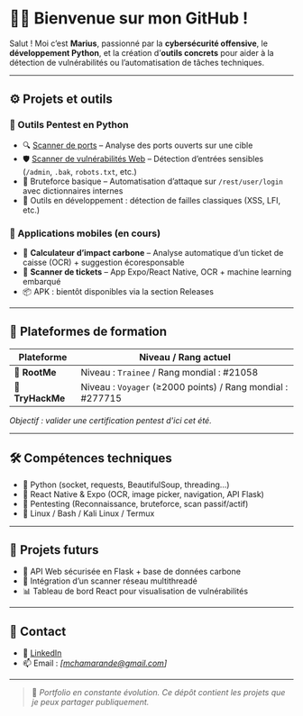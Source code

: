 # 🕵️‍♂️ Bienvenue sur mon GitHub !

Salut ! Moi c’est **Marius**, passionné par la **cybersécurité offensive**, le **développement Python**, et la création d’**outils concrets** pour aider à la détection de vulnérabilités ou l’automatisation de tâches techniques.

---

## ⚙️ Projets et outils

### 🔧 Outils Pentest en Python
- 🔍 [Scanner de ports](https://github.com/Marius-afk-web/git-pentest/blob/main/scanner) – Analyse des ports ouverts sur une cible
- 🛡️ [Scanner de vulnérabilités Web](https://github.com/Marius-afk-web/git-pentest/blob/main/vulnerabilite) – Détection d’entrées sensibles (`/admin`, `.bak`, `robots.txt`, etc.)
- 🔐 Bruteforce basique – Automatisation d’attaque sur `/rest/user/login` avec dictionnaires internes
- 🧪 Outils en développement : détection de failles classiques (XSS, LFI, etc.)

### 📱 Applications mobiles (en cours)
- 🌿 **Calculateur d’impact carbone** – Analyse automatique d’un ticket de caisse (OCR) + suggestion écoresponsable
- 🧾 **Scanner de tickets** – App Expo/React Native, OCR + machine learning embarqué
- 📦 APK : bientôt disponibles via la section Releases

---

## 🧠 Plateformes de formation

| Plateforme      | Niveau / Rang actuel           |
|------------------|-------------------------------|
| 🧠 **RootMe**     | Niveau : `Trainee` / Rang mondial : #21058 | 
| 🧠 **TryHackMe**  | Niveau : `Voyager` (≥2000 points) / Rang mondial : #277715 |

*Objectif : valider une certification pentest d'ici cet été.*

---

## 🛠️ Compétences techniques

- 🐍 Python (socket, requests, BeautifulSoup, threading...)
- 📱 React Native & Expo (OCR, image picker, navigation, API Flask)
- 🔐 Pentesting (Reconnaissance, bruteforce, scan passif/actif)
- 🐧 Linux / Bash / Kali Linux / Termux

---

## 🚧 Projets futurs

- 🔄 API Web sécurisée en Flask + base de données carbone
- 📡 Intégration d’un scanner réseau multithreadé
- 📊 Tableau de bord React pour visualisation de vulnérabilités

---

## 🤝 Contact

- 💼 [LinkedIn](https://www.linkedin.com/in/marius-chamarande-9b0534150)
- 📫 Email : *[mchamarande@gmail.com]*

---

> 🧪 *Portfolio en constante évolution. Ce dépôt contient les projets que je peux partager publiquement.*

